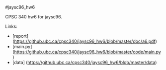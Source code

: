 #jaysc96_hw6

CPSC 340 hw6 for jaysc96.

Links: 
 - [report] (https://github.ubc.ca/cpsc340/jaysc96_hw6/blob/master/doc/a6.pdf)
 - [main.py] (https://github.ubc.ca/cpsc340/jaysc96_hw6/blob/master/code/main.py)
 - [data] (https://github.ubc.ca/cpsc340/jaysc96_hw6/blob/master/data)